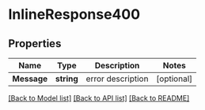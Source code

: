 # InlineResponse400

## Properties

Name | Type | Description | Notes
------------ | ------------- | ------------- | -------------
**Message** | **string** | error description | [optional] 

[[Back to Model list]](../README.md#documentation-for-models) [[Back to API list]](../README.md#documentation-for-api-endpoints) [[Back to README]](../README.md)


